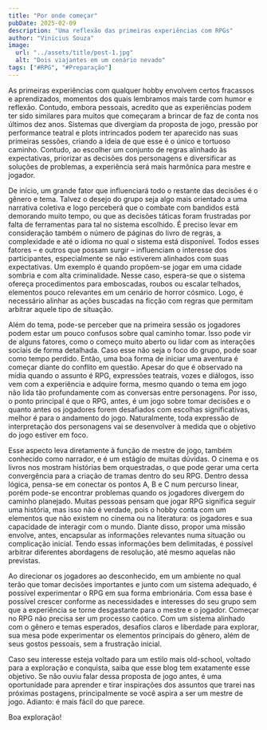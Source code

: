 ```yaml
---
title: "Por onde começar"
pubDate: 2025-02-09
description: "Uma reflexão das primeiras experiências com RPGs"
author: "Vinicius Souza"
image:
  url: "../assets/title/post-1.jpg"
  alt: "Dois viajantes em um cenário nevado"
tags: ["#RPG", "#Preparação"]
---
```


As primeiras experiências com qualquer hobby envolvem certos fracassos e aprendizados, momentos dos quais lembramos mais tarde com humor e reflexão. Contudo, embora pessoais, acredito que as experiências podem ter sido similares para muitos que começaram a brincar de faz de conta nos últimos dez anos. Sistemas que divergiam da proposta de jogo, pressão por performance teatral e plots intrincados podem ter aparecido nas suas primeiras sessões, criando a ideia de que esse é o único e tortuoso caminho. Contudo, ao escolher um conjunto de regras alinhado às expectativas, priorizar as decisões dos personagens e diversificar as soluções de problemas, a experiência será mais harmônica para mestre e jogador.

De início, um grande fator que influenciará todo o restante das decisões é o gênero e tema. Talvez o desejo do grupo seja algo mais orientado a uma narrativa coletiva e logo perceberá que o combate com bandidos está demorando muito tempo, ou que as decisões táticas foram frustradas por falta de ferramentas para tal no sistema escolhido. É preciso levar em consideração também o número de páginas do livro de regras, a complexidade e até o idioma no qual o sistema está disponível. Todos esses fatores – e outros que possam surgir – influenciam o interesse dos participantes, especialmente se não estiverem alinhados com suas expectativas. Um exemplo é quando propõem-se jogar em uma cidade sombria e com alta criminalidade. Nesse caso, espera-se que o sistema ofereça procedimentos para emboscadas, roubos ou escalar telhados, elementos pouco relevantes em um cenário de horror cósmico. Logo, é necessário alinhar as ações buscadas na ficção com regras que permitam arbitrar aquele tipo de situação.

Além do tema, pode-se perceber que na primeira sessão os jogadores podem estar um pouco confusos sobre qual caminho tomar. Isso pode vir de alguns fatores, como o começo muito aberto ou lidar com as interações sociais de forma detalhada. Caso esse não seja o foco do grupo, pode soar como tempo perdido. Então, uma boa forma de iniciar uma aventura é começar diante do conflito em questão. Apesar do que é observado na mídia quando o assunto é RPG, expressões teatrais, vozes e diálogos, isso vem com a experiência e adquire forma, mesmo quando o tema em jogo não lida tão profundamente com as conversas entre personagens. Por isso, o ponto principal é que o RPG, antes, é um jogo sobre tomar decisões e o quanto antes os jogadores forem desafiados com escolhas significativas, melhor é para o andamento do jogo. Naturalmente, toda expressão de interpretação dos personagens vai se desenvolver à medida que o objetivo do jogo estiver em foco.

Esse aspecto leva diretamente à função de mestre de jogo, também conhecido como narrador, e é um estágio de muitas dúvidas. O cinema e os livros nos mostram histórias bem orquestradas, o que pode gerar uma certa convergência para a criação de tramas dentro do seu RPG. Dentro dessa lógica, pensa-se em conectar os pontos A, B e C num percurso linear, porém pode-se encontrar problemas quando os jogadores divergem do caminho planejado. Muitas pessoas pensam que jogar RPG significa seguir uma história, mas isso não é verdade, pois o hobby conta com um elementos que não existem no cinema ou na literatura: os jogadores e sua capacidade de interagir com o mundo. Diante disso, propor uma missão envolve, antes, encapsular as informações relevantes numa situação ou complicação inicial. Tendo essas informações bem delimitadas, é possível arbitrar diferentes abordagens de resolução, até mesmo aquelas não previstas.

Ao direcionar os jogadores ao desconhecido, em um ambiente no qual terão que tomar decisões importantes e junto com um sistema adequado, é possível experimentar o RPG em sua forma embrionária. Com essa base é possível crescer conforme as necessidades e interesses do seu grupo sem que a experiência se torne desgastante para o mestre e o jogador. Começar no RPG não precisa ser um processo caótico. Com um sistema alinhado com o gênero e temas esperados, desafios claros e liberdade para explorar, sua mesa pode experimentar os elementos principais do gênero, além de seus gostos pessoais, sem a frustração inicial.

Caso seu interesse esteja voltado para um estilo mais old-school, voltado para a exploração e conquista, saiba que esse blog tem exatamente esse objetivo. Se não ouviu falar dessa proposta de jogo antes, é uma oportunidade para aprender e tirar inspirações dos assuntos que trarei nas próximas postagens, principalmente se você aspira a ser um mestre de jogo. Adianto: é mais fácil do que parece.

Boa exploração\!
